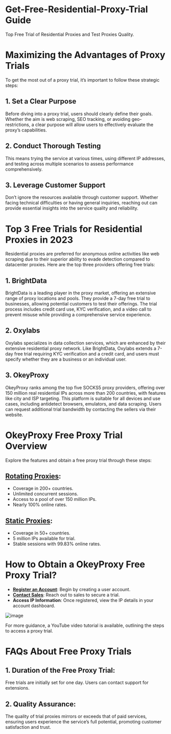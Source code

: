 # Get-Free-Residential-Proxy-Trial Guide
Top Free Trial of Residential Proxies and Test Proxies Quality.

# Maximizing the Advantages of Proxy Trials
To get the most out of a proxy trial, it’s important to follow these strategic steps:

## 1. Set a Clear Purpose
Before diving into a proxy trial, users should clearly define their goals. Whether the aim is web scraping, SEO tracking, or avoiding geo-restrictions, a clear purpose will allow users to effectively evaluate the proxy’s capabilities.

## 2. Conduct Thorough Testing
This means trying the service at various times, using different IP addresses, and testing across multiple scenarios to assess performance comprehensively.

## 3. Leverage Customer Support
Don’t ignore the resources available through customer support. Whether facing technical difficulties or having general inquiries, reaching out can provide essential insights into the service quality and reliability.

# Top 3 Free Trials for Residential Proxies in 2023
Residential proxies are preferred for anonymous online activities like web scraping due to their superior ability to evade detection compared to datacenter proxies. Here are the top three providers offering free trials:

## 1. BrightData
BrightData is a leading player in the proxy market, offering an extensive range of proxy locations and pools. They provide a 7-day free trial to businesses, allowing potential customers to test their offerings. The trial process includes credit card use, KYC verification, and a video call to prevent misuse while providing a comprehensive service experience.

## 2. Oxylabs
Oxylabs specializes in data collection services, which are enhanced by their extensive residential proxy network. Like BrightData, Oxylabs extends a 7-day free trial requiring KYC verification and a credit card, and users must specify whether they are a business or an individual user.

## 3. OkeyProxy
OkeyProxy ranks among the top five SOCKS5 proxy providers, offering over 150 million real residential IPs across more than 200 countries, with features like city and ISP targeting. This platform is suitable for all devices and use cases, including antidetect browsers, emulators, and data scraping. Users can request additional trial bandwidth by contacting the sellers via their website.

# OkeyProxy Free Proxy Trial Overview
Explore the features and obtain a free proxy trial through these steps:

## [Rotating Proxies](https://www.okeyproxy.com/en/residential-proxies):

- Coverage in 200+ countries.
- Unlimited concurrent sessions.
- Access to a pool of over 150 million IPs.
- Nearly 100% online rates.

## [Static Proxies](https://www.okeyproxy.com/en/static-residential-proxies):

- Coverage in 50+ countries.
- 5 million IPs available for trial.
- Stable sessions with 99.83% online rates.

# How to Obtain a OkeyProxy Free Proxy Trial?
- **[Register an Account](https://www.okeyproxy.com/)**: Begin by creating a user account.
- **[Contact Sales](https://t.me/OkeyProxy_support)**: Reach out to sales to secure a trial.
- **Access IP Information**: Once registered, view the IP details in your account dashboard.

![image](https://github.com/user-attachments/assets/dd9aa33e-a631-42e4-83bf-d038053179a0)

For more guidance, a YouTube video tutorial is available, outlining the steps to access a proxy trial.

# FAQs About Free Proxy Trials
## 1. Duration of the Free Proxy Trial:
Free trials are initially set for one day. Users can contact support for extensions.

## 2. Quality Assurance:
The quality of trial proxies mirrors or exceeds that of paid services, ensuring users experience the service’s full potential, promoting customer satisfaction and trust.
